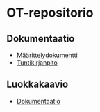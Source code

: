 # OT-repositorio

## Dokumentaatio
* [Määrittelydokumentti](https://github.com/eerorant/ot-harjoitustyo/blob/master/dokumentointi/m%C3%A4%C3%A4rittelydokumentti.md)
* [Tuntikirjanpito](https://github.com/eerorant/ot-harjoitustyo/blob/master/dokumentointi/ty%C3%B6aikakirjanpito.md)

## Luokkakaavio
* [Dokumentaatio](https://github.com/eerorant/ot-harjoitustyo/blob/master/dokumentaatio/arkkitehtuuri.md)
